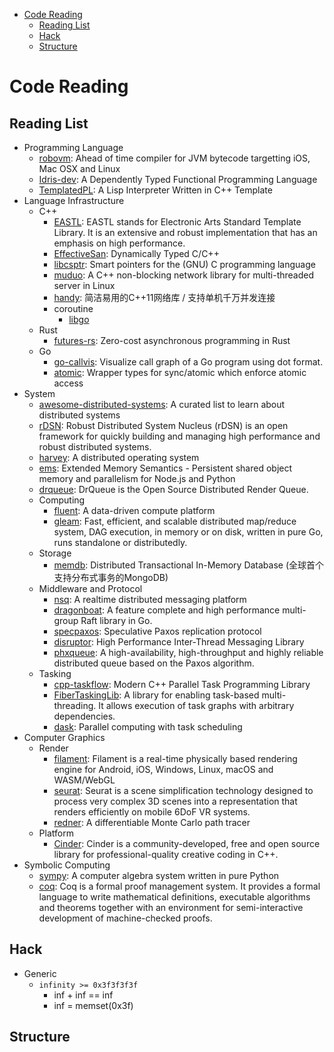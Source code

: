 -   [Code Reading](#code-reading)
    -   [Reading List](#reading-list)
    -   [Hack](#hack)
    -   [Structure](#structure)

Code Reading
============

Reading List
------------

-   Programming Language
    -   [robovm](https://github.com/MobiVM/robovm): Ahead of time
        compiler for JVM bytecode targetting iOS, Mac OSX and Linux
    -   [Idris-dev](https://github.com/idris-lang/Idris-dev): A
        Dependently Typed Functional Programming Language
    -   [TemplatedPL](https://github.com/Cheukyin/TemplatedPL): A Lisp
        Interpreter Written in C++ Template
-   Language Infrastructure
    -   C++
        -   [EASTL](https://github.com/electronicarts/EASTL): EASTL
            stands for Electronic Arts Standard Template Library. It is
            an extensive and robust implementation that has an emphasis
            on high performance.
        -   [EffectiveSan](https://github.com/GJDuck/EffectiveSan):
            Dynamically Typed C/C++
        -   [libcsptr](https://github.com/Snaipe/libcsptr): Smart
            pointers for the (GNU) C programming language
        -   [muduo](https://github.com/chenshuo/muduo): A C++
            non-blocking network library for multi-threaded server in
            Linux
        -   [handy](https://github.com/yedf/handy):
            简洁易用的C++11网络库 / 支持单机千万并发连接
        -	coroutine
        	-	[libgo](https://github.com/yyzybb537/libgo)
    -   Rust
        -   [futures-rs](https://github.com/rust-lang-nursery/futures-rs):
            Zero-cost asynchronous programming in Rust
    -   Go
        -   [go-callvis](https://github.com/TrueFurby/go-callvis):
            Visualize call graph of a Go program using dot format.
        -   [atomic](https://github.com/uber-go/atomic): Wrapper types
            for sync/atomic which enforce atomic access
-   System
    -   [awesome-distributed-systems](https://github.com/theanalyst/awesome-distributed-systems):
        A curated list to learn about distributed systems
    -   [rDSN](https://github.com/Microsoft/rDSN): Robust Distributed
        System Nucleus (rDSN) is an open framework for quickly building
        and managing high performance and robust distributed systems.
    -   [harvey](https://github.com/Harvey-OS/harvey): A distributed
        operating system
    -   [ems](https://github.com/SyntheticSemantics/ems): Extended
        Memory Semantics - Persistent shared object memory and
        parallelism for Node.js and Python
    -   [drqueue](https://github.com/DrQueue/drqueue): DrQueue is the
        Open Source Distributed Render Queue.
    -   Computing
        -   [fluent](https://github.com/fluent-project/fluent): A
            data-driven compute platform
        -   [gleam](https://github.com/chrislusf/gleam): Fast,
            efficient, and scalable distributed map/reduce system, DAG
            execution, in memory or on disk, written in pure Go, runs
            standalone or distributedly.
    -   Storage
        -   [memdb](https://github.com/rain1017/memdb): Distributed
            Transactional In-Memory Database
            (全球首个支持分布式事务的MongoDB)
    -   Middleware and Protocol
        -   [nsq](https://github.com/nsqio/nsq): A realtime distributed
            messaging platform
        -   [dragonboat](https://github.com/lni/dragonboat): A feature
            complete and high performance multi-group Raft library in
            Go.
        -   [specpaxos](https://github.com/UWSysLab/specpaxos):
            Speculative Paxos replication protocol
        -   [disruptor](https://github.com/LMAX-Exchange/disruptor):
            High Performance Inter-Thread Messaging Library
        -   [phxqueue](https://github.com/Tencent/phxqueue): A
            high-availability, high-throughput and highly reliable
            distributed queue based on the Paxos algorithm.
    -   Tasking
        -   [cpp-taskflow](https://github.com/cpp-taskflow/cpp-taskflow):
            Modern C++ Parallel Task Programming Library
        -   [FiberTaskingLib](https://github.com/RichieSams/FiberTaskingLib):
            A library for enabling task-based multi-threading. It allows
            execution of task graphs with arbitrary dependencies.
        -   [dask](https://github.com/dask/dask): Parallel computing
            with task scheduling
-   Computer Graphics
    -   Render
        -   [filament](https://github.com/google/filament): Filament is
            a real-time physically based rendering engine for Android,
            iOS, Windows, Linux, macOS and WASM/WebGL
        -   [seurat](https://github.com/googlevr/seurat): Seurat is a
            scene simplification technology designed to process very
            complex 3D scenes into a representation that renders
            efficiently on mobile 6DoF VR systems.
        -   [redner](https://github.com/BachiLi/redner): A
            differentiable Monte Carlo path tracer
    -   Platform
        -   [Cinder](https://github.com/cinder/Cinder): Cinder is a
            community-developed, free and open source library for
            professional-quality creative coding in C++.
-   Symbolic Computing
    -   [sympy](https://github.com/sympy/sympy): A computer algebra
        system written in pure Python
    -   [coq](https://github.com/coq/coq): Coq is a formal proof
        management system. It provides a formal language to write
        mathematical definitions, executable algorithms and theorems
        together with an environment for semi-interactive development of
        machine-checked proofs.

Hack
----

-   Generic
    -   `infinity >= 0x3f3f3f3f`
        -   inf + inf == inf
        -   inf = memset(0x3f)

Structure
---------
